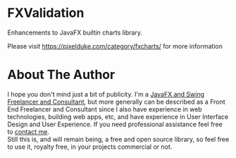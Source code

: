 # FXValidation

Enhancements to JavaFX builtin charts library.

Please visit https://pixelduke.com/category/fxcharts/ for more information

# About The Author
I hope you don't mind just a bit of publicity. I'm a [JavaFX and Swing Freelancer and Consultant](https://www.pixelduke.com),
but more generally can be described as a Front End Freelancer and Consultant since I also have experience in web technologies,
building web apps, etc, and have experience in User Interface Design and User Experience. If you need professional assistance 
feel free to [contact me](https://www.pixelduke.com/contact).  
Still this is, and will remain being, a free and open source library, so feel free to use it, royalty free, in your projects commercial or not.
